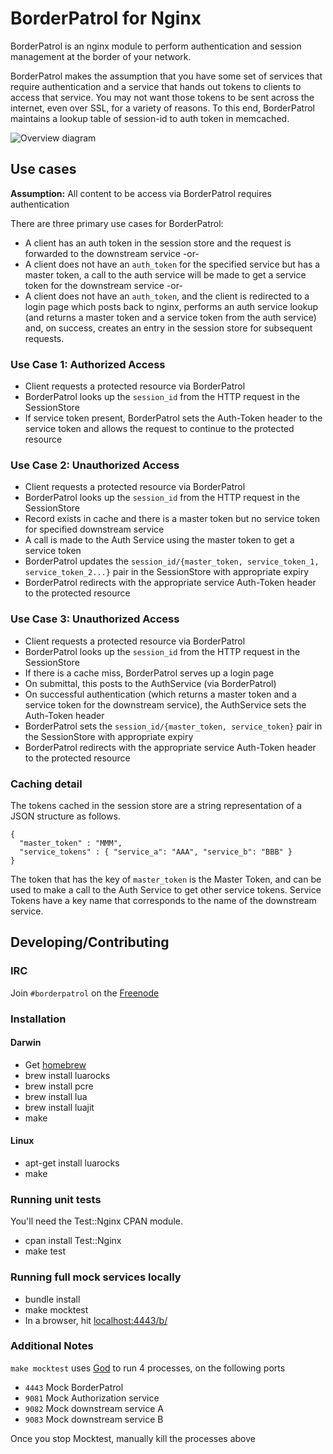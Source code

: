 # BorderPatrol for Nginx

BorderPatrol is an nginx module to perform authentication and session management at the border of your network.

BorderPatrol makes the assumption that you have some set of services that require authentication and a service that
hands out tokens to clients to access that service. You may not want those tokens to be sent across the internet, even
over SSL, for a variety of reasons. To this end, BorderPatrol maintains a lookup table of session-id to auth token
in memcached.

![Overview
diagram](https://raw.githubusercontent.com/lookout/ngx_borderpatrol/master/doc/borderpatrol.png)

## Use cases

**Assumption:** All content to be access via BorderPatrol requires authentication

There are three primary use cases for BorderPatrol:

* A client has an auth token in the session store and the request is forwarded
  to the downstream service -or-
* A client does not have an `auth_token` for the specified service but has a
  master token, a call to the auth service will be made to get a service token
  for the downstream service -or-
* A client does not have an `auth_token`, and the client is redirected to a
  login page which posts back to nginx, performs an auth service lookup (and
  returns a master token and a service token from the auth service) and, on
  success, creates an entry in the session store for subsequent requests.

### Use Case 1: Authorized Access

* Client requests a protected resource via BorderPatrol
* BorderPatrol looks up the `session_id` from the HTTP request in the
  SessionStore
* If service token present, BorderPatrol sets the Auth-Token header to the
  service token and allows the request to continue to the protected resource

### Use Case 2: Unauthorized Access

* Client requests a protected resource via BorderPatrol
* BorderPatrol looks up the `session_id` from the HTTP request in the
  SessionStore
* Record exists in cache and there is a master token but no service token for
  specified downstream service
* A call is made to the Auth Service using the master token to get a service
  token
* BorderPatrol updates the `session_id/{master_token, service_token_1,
  service_token_2...}` pair in the SessionStore with appropriate expiry
* BorderPatrol redirects with the appropriate service Auth-Token header to the
  protected resource

### Use Case 3: Unauthorized Access

* Client requests a protected resource via BorderPatrol
* BorderPatrol looks up the `session_id` from the HTTP request in the
  SessionStore
* If there is a cache miss, BorderPatrol serves up a login page
* On submittal, this posts to the AuthService (via BorderPatrol)
* On successful authentication (which returns a master token and a service
  token for the downstream service), the AuthService sets the Auth-Token header
* BorderPatrol sets the `session_id/{master_token, service_token}` pair in the
  SessionStore with appropriate expiry
* BorderPatrol redirects with the appropriate service Auth-Token header to the
  protected resource

### Caching detail

The tokens cached in the session store are a string representation of a JSON
structure as follows.

    {
      "master_token" : "MMM",
      "service_tokens" : { "service_a": "AAA", "service_b": "BBB" }
    }

The token that has the key of `master_token` is the Master Token, and can be
used to make a call to the Auth Service to get other service tokens.  Service
Tokens have a key name that corresponds to the name of the downstream service.


## Developing/Contributing

### IRC

Join `#borderpatrol` on the [Freenode](http://freenode.net)

### Installation

#### Darwin

* Get [homebrew](http://mxcl.github.io/homebrew/)
* brew install luarocks
* brew install pcre
* brew install lua
* brew install luajit
* make

#### Linux

* apt-get install luarocks
* make

### Running unit tests

You'll need the Test::Nginx CPAN module.

* cpan install Test::Nginx
* make test

### Running full mock services locally

* bundle install
* make mocktest
* In a browser, hit [localhost:4443/b/](https://localhost:4443/b/)

### Additional Notes

`make mocktest`  uses [God](http://godrb.com) to run 4 processes, on the following ports

 * `4443` Mock BorderPatrol
 * `9081` Mock Authorization service
 * `9082` Mock downstream service A
 * `9083` Mock downstream service B

Once you stop Mocktest, manually kill the processes above
